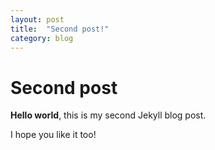 ```yaml
---
layout: post
title:  "Second post!"
category: blog
---
```


# Second post

**Hello world**, this is my second Jekyll blog post.

I hope you like it too!
